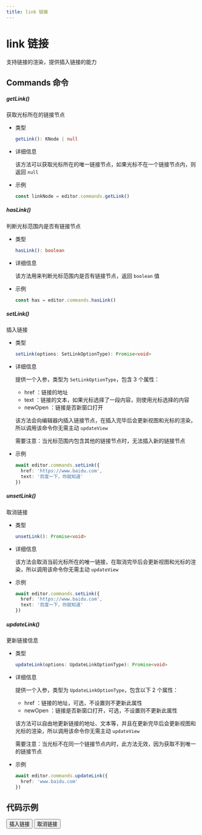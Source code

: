 ```yaml
---
title: link 链接
---
```


# link 链接

支持链接的渲染，提供插入链接的能力

## Commands 命令

##### getLink()

获取光标所在的链接节点

- 类型

  ```ts
  getLink(): KNode | null
  ```

- 详细信息

  该方法可以获取光标所在的唯一链接节点，如果光标不在一个链接节点内，则返回 `null`

- 示例

  ```ts
  const linkNode = editor.commands.getLink()
  ```

##### hasLink()

判断光标范围内是否有链接节点

- 类型

  ```ts
  hasLink(): boolean
  ```

- 详细信息

  该方法用来判断光标范围内是否有链接节点，返回 `boolean` 值

- 示例

  ```ts
  const has = editor.commands.hasLink()
  ```

##### setLink()

插入链接

- 类型

  ```ts
  setLink(options: SetLinkOptionType): Promise<void>
  ```

- 详细信息

  提供一个入参，类型为 `SetLinkOptionType`，包含 3 个属性：

  - href <Badge type="danger" text="string" />：链接的地址
  - text <Badge type="danger" text="string" />：链接的文本，如果光标选择了一段内容，则使用光标选择的内容
  - newOpen <Badge type="danger" text="boolean" />：链接是否新窗口打开

  该方法会向编辑器内插入链接节点，在插入完毕后会更新视图和光标的渲染，所以调用该命令你无需主动 `updateView`

  需要注意：当光标范围内包含其他的链接节点时，无法插入新的链接节点

- 示例

  ```ts
  await editor.commands.setLink({
    href: 'https://www.baidu.com',
    text: '百度一下，你就知道'
  })
  ```

##### unsetLink()

取消链接

- 类型

  ```ts
  unsetLink(): Promise<void>
  ```

- 详细信息

  该方法会取消当前光标所在的唯一链接，在取消完毕后会更新视图和光标的渲染，所以调用该命令你无需主动 `updateView`

- 示例

  ```ts
  await editor.commands.setLink({
    href: 'https://www.baidu.com',
    text: '百度一下，你就知道'
  })
  ```

##### updateLink()

更新链接信息

- 类型

  ```ts
  updateLink(options: UpdateLinkOptionType): Promise<void>
  ```

- 详细信息

  提供一个入参，类型为 `UpdateLinkOptionType`，包含以下 2 个属性：

  - href <Badge type="danger" text="string" />：链接的地址，可选，不设置则不更新此属性
  - newOpen <Badge type="danger" text="string" />：链接是否新窗口打开，可选，不设置则不更新此属性

  该方法可以自由地更新链接的地址、文本等，并且在更新完毕后会更新视图和光标的渲染，所以调用该命令你无需主动 `updateView`

  需要注意：当光标不在同一个链接节点内时，此方法无效，因为获取不到唯一的链接节点

- 示例

  ```ts
  await editor.commands.updateLink({
    href: 'www.baidu.com'
  })
  ```

## 代码示例

<div style="margin:0 0 10px 0">
  <button class="demo-button" @click="editor?.commands.setLink({ href:'https://www.baidu.com',text:'百度一下，你就知道',newOpen:true})">插入链接</button>
  <button class="demo-button" @click="editor?.commands.unsetLink()">取消链接</button>
</div>
<div ref="editorRef" style="width:100%;height:100px;"></div>

<script lang="ts" setup>
  import { useData } from 'vitepress'
  import { onMounted, watch, ref, onBeforeUnmount} from "vue"
  import { Editor } from "../../../lib/kaitify-core.es.js"

  const { isDark, page } = useData()
  const editorRef = ref<HtmlElement | undefined>()
  const editor = ref<Editor | undefined>()
  
  onMounted(async ()=>{
    editor.value = await Editor.configure({
      el: editorRef.value,
      value: '我是一段文本，我是一段文本，我是一段文本，我是一段文本，我是一段文本，我是一段文本，我是一段文本，我是一段文本',
      dark: isDark.value,
      placeholder:'请输入正文...'
    })
  })

  onBeforeUnmount(()=>{
    editor.value?.destroy()
  })

  watch(()=>isDark.value,newVal=>{
    if(editor.value){
        editor.value.setDark(isDark.value)
    }
  })
</script>
